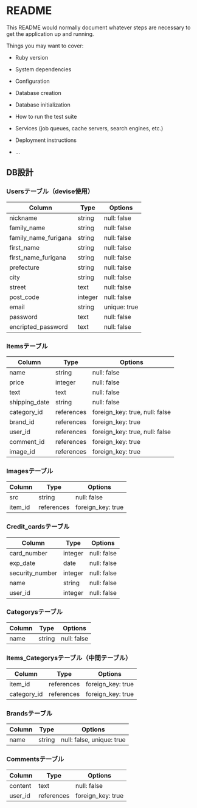 # README

This README would normally document whatever steps are necessary to get the
application up and running.

Things you may want to cover:

* Ruby version

* System dependencies

* Configuration

* Database creation

* Database initialization

* How to run the test suite

* Services (job queues, cache servers, search engines, etc.)

* Deployment instructions

* ...


## DB設計

### Usersテーブル（devise使用）

|Column|Type|Options|
|------|----|-------|
|nickname|string|null: false|
|family_name|string|null: false|
|family_name_furigana|string|null: false|
|first_name|string|null: false|
|first_name_furigana|string|null: false|
|prefecture|string|null: false|
|city|string|null: false|
|street|text|null: false|
|post_code|integer|null: false|
|email|string|unique: true|
|password|text|null: false|
|encripted_password|text|null: false|

### Itemsテーブル

|Column|Type|Options|
|------|----|-------|
|name|string|null: false|
|price|integer|null: false|
|text|text|null: false|
|shipping_date|string|null: false|
|category_id|references|foreign_key: true, null: false|
|brand_id|references|foreign_key: true|
|user_id|references|foreign_key: true, null: false|
|comment_id|references|foreign_key: true|
|image_id|references|foreign_key: true|

### Imagesテーブル
|Column|Type|Options|
|------|----|-------|
|src|string|null: false|
|item_id|references|foreign_key: true|

### Credit_cardsテーブル

|Column|Type|Options|
|------|----|-------|
|card_number|integer|null: false|
|exp_date|date|null: false|
|security_number|integer|null: false|
|name|string|null: false|
|user_id|integer|null: false|

### Categorysテーブル

|Column|Type|Options|
|------|----|-------|
|name|string|null: false|

### Items_Categorysテーブル（中間テーブル）

|Column|Type|Options|
|------|----|-------|
|item_id|references|foreign_key: true|
|category_id|references|foreign_key: true|

### Brandsテーブル

|Column|Type|Options|
|------|----|-------|
|name|string|null: false, unique: true|

### Commentsテーブル

|Column|Type|Options|
|------|----|-------|
|content|text|null: false|
|user_id|references|foreign_key: true|









